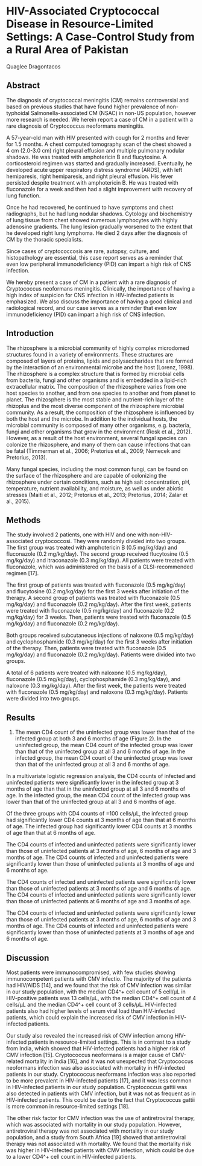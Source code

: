 # HIV-Associated Cryptococcal Disease in Resource-Limited Settings: A Case-Control Study from a Rural Area of Pakistan
Quaglee Dragontacos


## Abstract
The diagnosis of cryptococcal meningitis (CM) remains controversial and based on previous studies that have found higher prevalence of non-typhoidal Salmonella-associated CM (NSAC) in non-US population, however more research is needed. We herein report a case of CM in a patient with a rare diagnosis of Cryptococcus neoformans meningitis.

A 57-year-old man with HIV presented with cough for 2 months and fever for 1.5 months. A chest computed tomography scan of the chest showed a 4 cm (2.0-3.0 cm) right pleural effusion and multiple pulmonary nodular shadows. He was treated with amphotericin B and flucytosine. A corticosteroid regimen was started and gradually increased. Eventually, he developed acute upper respiratory distress syndrome (ARDS), with left hemiparesis, right hemiparesis, and right pleural effusion. His fever persisted despite treatment with amphotericin B. He was treated with fluconazole for a week and then had a slight improvement with recovery of lung function.

Once he had recovered, he continued to have symptoms and chest radiographs, but he had lung nodular shadows. Cytology and biochemistry of lung tissue from chest showed numerous lymphocytes with highly adenosine gradients. The lung lesion gradually worsened to the extent that he developed right lung lymphoma. He died 2 days after the diagnosis of CM by the thoracic specialists.

Since cases of cryptococcosis are rare, autopsy, culture, and histopathology are essential, this case report serves as a reminder that even low peripheral immunodeficiency (PID) can impart a high risk of CNS infection.

We hereby present a case of CM in a patient with a rare diagnosis of Cryptococcus neoformans meningitis. Clinically, the importance of having a high index of suspicion for CNS infection in HIV-infected patients is emphasized. We also discuss the importance of having a good clinical and radiological record, and our case serves as a reminder that even low immunodeficiency (PID) can impart a high risk of CNS infection.


## Introduction
The rhizosphere is a microbial community of highly complex microdomed structures found in a variety of environments. These structures are composed of layers of proteins, lipids and polysaccharides that are formed by the interaction of an environmental microbe and the host (Lorenz, 1998). The rhizosphere is a complex structure that is formed by microbial cells from bacteria, fungi and other organisms and is embedded in a lipid-rich extracellular matrix. The composition of the rhizosphere varies from one host species to another, and from one species to another and from planet to planet. The rhizosphere is the most stable and nutrient-rich layer of the rhizoplus and the most diverse component of the rhizosphere microbial community. As a result, the composition of the rhizosphere is influenced by both the host and the microbe. In addition to the individual hosts, the microbial community is composed of many other organisms, e.g. bacteria, fungi and other organisms that grow in the environment (Rosk et al., 2012). However, as a result of the host environment, several fungal species can colonize the rhizosphere, and many of them can cause infections that can be fatal (Timmerman et al., 2006; Pretorius et al., 2009; Nemecek and Pretorius, 2013).

Many fungal species, including the most common fungi, can be found on the surface of the rhizosphere and are capable of colonizing the rhizosphere under certain conditions, such as high salt concentration, pH, temperature, nutrient availability, and moisture, as well as under abiotic stresses (Maiti et al., 2012; Pretorius et al., 2013; Pretorius, 2014; Zalar et al., 2015).


## Methods
The study involved 2 patients, one with HIV and one with non-HIV-associated cryptococcosi. They were randomly divided into two groups. The first group was treated with amphotericin B (0.5 mg/kg/day) and fluconazole (0.2 mg/kg/day). The second group received flucytosine (0.5 mg/kg/day) and itraconazole (0.3 mg/kg/day). All patients were treated with fluconazole, which was administered on the basis of a CLSI-recommended regimen [17].

The first group of patients was treated with fluconazole (0.5 mg/kg/day) and flucytosine (0.2 mg/kg/day) for the first 3 weeks after initiation of the therapy. A second group of patients was treated with fluconazole (0.5 mg/kg/day) and fluconazole (0.2 mg/kg/day). After the first week, patients were treated with fluconazole (0.5 mg/kg/day) and fluconazole (0.2 mg/kg/day) for 3 weeks. Then, patients were treated with fluconazole (0.5 mg/kg/day) and fluconazole (0.2 mg/kg/day).

Both groups received subcutaneous injections of naloxone (0.5 mg/kg/day) and cyclophosphamide (0.3 mg/kg/day) for the first 3 weeks after initiation of the therapy. Then, patients were treated with fluconazole (0.5 mg/kg/day) and fluconazole (0.2 mg/kg/day). Patients were divided into two groups.

A total of 6 patients were treated with naloxone (0.5 mg/kg/day), fluconazole (0.5 mg/kg/day), cyclophosphamide (0.3 mg/kg/day), and naloxone (0.3 mg/kg/day). After the first week, the patients were treated with fluconazole (0.5 mg/kg/day) and naloxone (0.3 mg/kg/day). Patients were divided into two groups.


## Results
01. The mean CD4 count of the uninfected group was lower than that of the infected group at both 3 and 6 months of age (Figure 2). In the uninfected group, the mean CD4 count of the infected group was lower than that of the uninfected group at all 3 and 6 months of age. In the infected group, the mean CD4 count of the uninfected group was lower than that of the uninfected group at all 3 and 6 months of age.

In a multivariate logistic regression analysis, the CD4 counts of infected and uninfected patients were significantly lower in the infected group at 3 months of age than that in the uninfected group at all 3 and 6 months of age. In the infected group, the mean CD4 count of the infected group was lower than that of the uninfected group at all 3 and 6 months of age.

Of the three groups with CD4 counts of =100 cells/µL, the infected group had significantly lower CD4 counts at 3 months of age than that at 6 months of age. The infected group had significantly lower CD4 counts at 3 months of age than that at 6 months of age.

The CD4 counts of infected and uninfected patients were significantly lower than those of uninfected patients at 3 months of age, 6 months of age and 3 months of age. The CD4 counts of infected and uninfected patients were significantly lower than those of uninfected patients at 3 months of age and 6 months of age.

The CD4 counts of infected and uninfected patients were significantly lower than those of uninfected patients at 3 months of age and 6 months of age. The CD4 counts of infected and uninfected patients were significantly lower than those of uninfected patients at 6 months of age and 3 months of age.

The CD4 counts of infected and uninfected patients were significantly lower than those of uninfected patients at 3 months of age, 6 months of age and 3 months of age. The CD4 counts of infected and uninfected patients were significantly lower than those of uninfected patients at 3 months of age and 6 months of age.


## Discussion

Most patients were immunocompromised, with few studies showing immunocompetent patients with CMV infectio. The majority of the patients had HIV/AIDS [14], and we found that the risk of CMV infection was similar in our study population, with the median CD4^+ cell count of 5 cell/µL in HIV-positive patients was 13 cells/µL, with the median CD4^+ cell count of 4 cells/µL and the median CD4^+ cell count of 3 cells/µL. HIV-infected patients also had higher levels of serum viral load than HIV-infected patients, which could explain the increased risk of CMV infection in HIV-infected patients.

Our study also revealed the increased risk of CMV infection among HIV-infected patients in resource-limited settings. This is in contrast to a study from India, which showed that HIV-infected patients had a higher risk of CMV infection [15]. Cryptococcus neoformans is a major cause of CMV-related mortality in India [16], and it was not unexpected that Cryptococcus neoformans infection was also associated with mortality in HIV-infected patients in our study. Cryptococcus neoformans infection was also reported to be more prevalent in HIV-infected patients [17], and it was less common in HIV-infected patients in our study population. Cryptococcus gattii was also detected in patients with CMV infection, but it was not as frequent as in HIV-infected patients. This could be due to the fact that Cryptococcus gattii is more common in resource-limited settings [18].

The other risk factor for CMV infection was the use of antiretroviral therapy, which was associated with mortality in our study population. However, antiretroviral therapy was not associated with mortality in our study population, and a study from South Africa [19] showed that antiretroviral therapy was not associated with mortality. We found that the mortality risk was higher in HIV-infected patients with CMV infection, which could be due to a lower CD4^+ cell count in HIV-infected patients.
